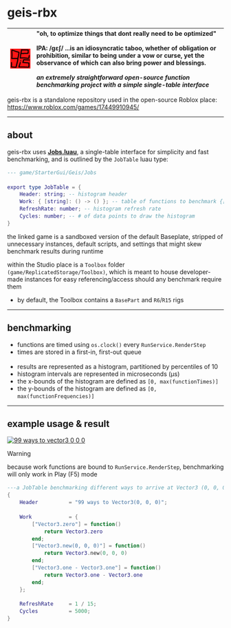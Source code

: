# geis-rbx

| <img src="./icon.png" width="161"> | "oh, to optimize things that dont really need to be optimized" <br><br> IPA: /ɡɛʃ/ ...is an idiosyncratic taboo, whether of obligation or prohibition, similar to being under a vow or curse, yet the observance of which can also bring power and blessings. <br><br> *an extremely straightforward open-source function benchmarking project with a simple single-table interface*|
|-|:-|

geis-rbx is a standalone repository used in the open-source Roblox place: https://www.roblox.com/games/17449910945/

---

## about

geis-rbx uses **[Jobs.luau](./src/Jobs/init.luau)**, a single-table interface for simplicity and fast benchmarking, and is outlined by the `JobTable` luau type:

```lua
--- game/StarterGui/Geis/Jobs

export type JobTable = {
	Header: string; -- histogram header
	Work: { [string]: () -> () }; -- table of functions to benchmark {[Name]: fn}
	RefreshRate: number; -- histogram refresh rate
	Cycles: number; -- # of data points to draw the histogram
}
```

the linked game is a sandboxed version of the default Baseplate, stripped of unnecessary instances, default scripts, and settings that might skew benchmark results during runtime

within the Studio place is a `Toolbox` folder `(game/ReplicatedStorage/Toolbox)`, which is meant to house developer-made instances for easy referencing/access should any benchmark require them

- by default, the Toolbox contains a `BasePart` and `R6`/`R15` rigs

---

## benchmarking

- functions are timed using `os.clock()` every `RunService.RenderStep`
- times are stored in a first-in, first-out queue
<br><br>
- results are represented as a histogram, partitioned by percentiles of 10
- histogram intervals are represented in microseconds (μs)
- the x-bounds of the histogram are defined as `[0, max(functionTimes)]`
- the y-bounds of the histogram are defined as `[0, max(functionFrequencies)]`

---

## example usage & result

[![99 ways to vector3 0 0 0](https://img.youtube.com/vi/ZmILBqEvalw/0.jpg)](https://www.youtube.com/watch?v=ZmILBqEvalw)

> [!WARNING]
> because work functions are bound to `RunService.RenderStep`, benchmarking will only work in Play (F5) mode

```lua
---a JobTable benchmarking different ways to arrive at Vector3 (0, 0, 0)
{
	Header			= "99 ways to Vector3(0, 0, 0)";

	Work			= {
		["Vector3.zero"] = function()
			return Vector3.zero
		end;
		["Vector3.new(0, 0, 0)"] = function()
			return Vector3.new(0, 0, 0)
		end;
		["Vector3.one - Vector3.one"] = function()
			return Vector3.one - Vector3.one
		end;
	};

	RefreshRate		= 1 / 15;
	Cycles			= 5000;
}
```